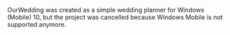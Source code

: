 OurWedding was created as a simple wedding planner for Windows (Mobile) 10, but the project was cancelled because Windows Mobile is not supported anymore.
